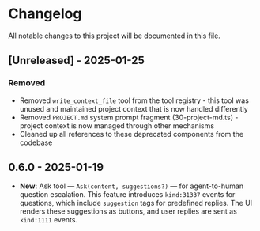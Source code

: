 # Changelog

All notable changes to this project will be documented in this file.

## [Unreleased] - 2025-01-25

### Removed
- Removed `write_context_file` tool from the tool registry - this tool was unused and maintained project context that is now handled differently
- Removed `PROJECT.md` system prompt fragment (30-project-md.ts) - project context is now managed through other mechanisms
- Cleaned up all references to these deprecated components from the codebase

## 0.6.0 - 2025-01-19

- **New**: Ask tool — `Ask(content, suggestions?)` — for agent-to-human question escalation. This feature introduces `kind:31337` events for questions, which include `suggestion` tags for predefined replies. The UI renders these suggestions as buttons, and user replies are sent as `kind:1111` events.